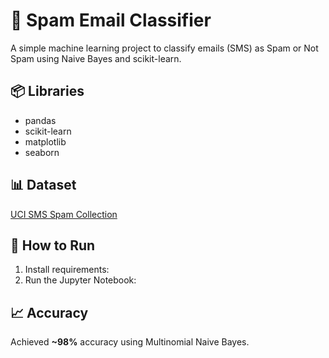 # 📧 Spam Email Classifier

A simple machine learning project to classify emails (SMS) as Spam or Not Spam using Naive Bayes and scikit-learn.

## 📦 Libraries
- pandas
- scikit-learn
- matplotlib
- seaborn

## 📊 Dataset
[UCI SMS Spam Collection](https://www.kaggle.com/datasets/uciml/sms-spam-collection-dataset)

## 📌 How to Run
1. Install requirements:
2. Run the Jupyter Notebook:


## 📈 Accuracy
Achieved **~98%** accuracy using Multinomial Naive Bayes.

